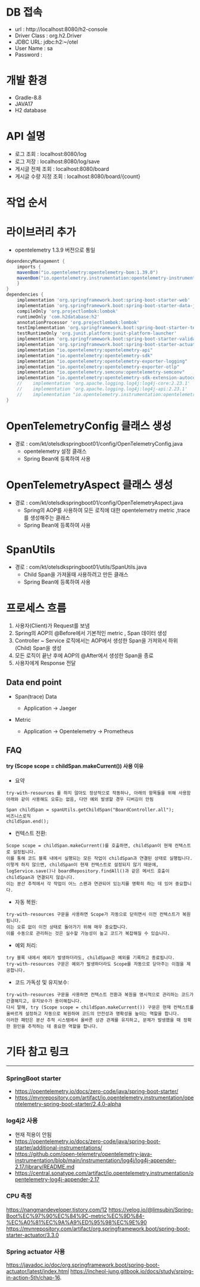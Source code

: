 # DB 접속
- url : http://localhost:8080/h2-console
- Driver Class : org.h2.Driver
- JDBC URL: jdbc:h2:~/otel
- User Name : sa
- Password : 

# 개발 환경
- Gradle-8.8
- JAVA17
- H2 database

# API 설명
- 로그 조회 : localhost:8080/log
- 로그 저장 : localhost:8080/log/save
- 게시글 전체 조회 : localhost:8080/board
- 게시글 수량 지정 조회 : localhost:8080/board/{count}


# 작업 순서

# 라이브러리 추가
- opentelemetry 1.3.9 버전으로 통일
```groovy
dependencyManagement {
    imports {
    mavenBom("io.opentelemetry:opentelemetry-bom:1.39.0")
    mavenBom("io.opentelemetry.instrumentation:opentelemetry-instrumentation-bom-alpha:2.4.0-alpha")
    }
}
dependencies {
    implementation 'org.springframework.boot:spring-boot-starter-web'
    implementation 'org.springframework.boot:spring-boot-starter-data-jpa'
    compileOnly 'org.projectlombok:lombok'
    runtimeOnly 'com.h2database:h2'
    annotationProcessor 'org.projectlombok:lombok'
    testImplementation 'org.springframework.boot:spring-boot-starter-test'
    testRuntimeOnly 'org.junit.platform:junit-platform-launcher'
    implementation 'org.springframework.boot:spring-boot-starter-validation'
    implementation 'org.springframework.boot:spring-boot-starter-actuator'
    implementation "io.opentelemetry:opentelemetry-api"
    implementation "io.opentelemetry:opentelemetry-sdk"
    implementation "io.opentelemetry:opentelemetry-exporter-logging"
    implementation "io.opentelemetry:opentelemetry-exporter-otlp"
    implementation "io.opentelemetry.semconv:opentelemetry-semconv"
    implementation "io.opentelemetry:opentelemetry-sdk-extension-autoconfigure"
    //    implementation 'org.apache.logging.log4j:log4j-core:2.23.1'
    //    implementation 'org.apache.logging.log4j:log4j-api:2.23.1'
    //    implementation "io.opentelemetry.instrumentation:opentelemetry-log4j-appender-2.17:2.4.0-alpha"
}
```

# OpenTelemetryConfig 클래스 생성
- 경로 : com/kt/otelsdkspringboot01/config/OpenTelemetryConfig.java
  - opentelemetry 설정 클래스
  - Spring Bean에 등록하여 사용

# OpenTelemetryAspect 클래스 생성
- 경로 : com/kt/otelsdkspringboot01/config/OpenTelemetryAspect.java
  - Spring의 AOP를 사용하여 모든 로직에 대한 opentelemetry metric ,trace 를 생성해주는 클래스 
  - Spring Bean에 등록하여 사용

# SpanUtils
- 경로 : com/kt/otelsdkspringboot01/utils/SpanUtils.java
  - Child Span을 가져올때 사용하려고 만든 클래스
  - Spring Bean에 등록하여 사용

# 프로세스 흐름
1. 사용자(Client)가 Request를 보냄
2. Spring의 AOP의 @Before에서  기본적인 metric , Span  데이터 생성
3. Controller ~ Service 로직에서는 AOP에서 생성한 Span을 가져와서 하위(Child) Span을 생성
4. 모든 로직이 끝난 후에 AOP의 @After에서 생성한 Span을 종료
5. 사용자에게 Response 전달

## Data end point
- Span(trace) Data
  - Application -> Jaeger

- Metric
  - Application -> Opentelemetry ->  Prometheus


## FAQ

#### try (Scope scope = childSpan.makeCurrent()) 사용 이유
- 요약 
```text
try-with-resources 를 하지 않아도 정상적으로 작동하나, 아래의 항목들을 위해 사용함
아래와 같이 사용해도 오류는 없음, 다만 예외 발생할 경우 디버깅이 안됨

Span childSpan = spanUtils.getChildSpan("BoardController.all");
비즈니스로직
childSpan.end();
```

- 컨텍스트 전환:
```text
Scope scope = childSpan.makeCurrent()를 호출하면, childSpan이 현재 컨텍스트로 설정됩니다. 
이를 통해 코드 블록 내에서 실행되는 모든 작업이 childSpan과 연결된 상태로 실행됩니다.
이렇게 하지 않으면, childSpan이 현재 컨텍스트로 설정되지 않기 때문에, logService.save()나 boardRepository.findAll()과 같은 메서드 호출이 childSpan과 연결되지 않습니다. 
이는 분산 추적에서 각 작업이 어느 스팬과 연관되어 있는지를 명확히 하는 데 있어 중요합니다.
```

- 자동 복원:
```text
try-with-resources 구문을 사용하면 Scope가 자동으로 닫히면서 이전 컨텍스트가 복원됩니다. 
이는 오류 없이 이전 상태로 돌아가기 위해 매우 중요합니다.
이를 수동으로 관리하는 것은 실수할 가능성이 높고 코드가 복잡해질 수 있습니다.
```

- 예외 처리:
```text
try 블록 내에서 예외가 발생하더라도, childSpan은 예외를 기록하고 종료됩니다. 
try-with-resources 구문은 예외가 발생하더라도 Scope를 자동으로 닫아주는 이점을 제공합니다.
```

- 코드 가독성 및 유지보수:
```text
try-with-resources 구문을 사용하면 컨텍스트 전환과 복원을 명시적으로 관리하는 코드가 간결해지고, 유지보수가 용이해집니다.
다시 말해, try (Scope scope = childSpan.makeCurrent()) 구문은 현재 컨텍스트를 올바르게 설정하고 자동으로 복원하여 코드의 안전성과 명확성을 높이는 역할을 합니다. 
이러한 패턴은 분산 추적 시스템에서 올바른 상관 관계를 유지하고, 문제가 발생했을 때 정확한 원인을 추적하는 데 중요한 역할을 합니다.
```


# 기타 참고 링크
---

### SpringBoot starter
- https://opentelemetry.io/docs/zero-code/java/spring-boot-starter/
- https://mvnrepository.com/artifact/io.opentelemetry.instrumentation/opentelemetry-spring-boot-starter/2.4.0-alpha

### log4j2 사용
- 현재 적용이 안됨
- https://opentelemetry.io/docs/zero-code/java/spring-boot-starter/additional-instrumentations/
- https://github.com/open-telemetry/opentelemetry-java-instrumentation/blob/main/instrumentation/log4j/log4j-appender-2.17/library/README.md
- https://central.sonatype.com/artifact/io.opentelemetry.instrumentation/opentelemetry-log4j-appender-2.17


### CPU 측정
https://nangmandeveloper.tistory.com/12
https://velog.io/@limsubin/Spring-Boot%EC%97%90%EC%84%9C-metric%EC%9D%84-%EC%A0%81%EC%9A%A9%ED%95%98%EC%9E%90
https://mvnrepository.com/artifact/org.springframework.boot/spring-boot-starter-actuator/3.3.0


### Spring actuator 사용
https://javadoc.io/doc/org.springframework.boot/spring-boot-actuator/latest/index.html
https://incheol-jung.gitbook.io/docs/study/srping-in-action-5th/chap-16.